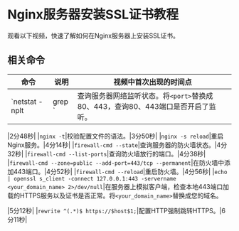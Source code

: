 # Nginx服务器安装SSL证书教程

观看以下视频，快速了解如何在Nginx服务器上安装SSL证书。



## 相关命令

|命令|说明|视频中首次出现的时间点|
|--|--|-----------|
|`netstat -nplt |grep <port>`|查询服务器网络监听状态。将`<port>`替换成80、443，查询80、443端口是否开启了监听。

|2分48秒|
|`nginx -t`|校验配置文件的语法。|3分50秒|
|`nginx -s reload`|重启Nginx服务。|4分14秒|
|`firewall-cmd --state`|查询服务器的防火墙状态。|4分32秒|
|`firewall-cmd --list-ports`|查询防火墙放行的端口。|4分38秒|
|`firewall-cmd --zone=public --add-port=443/tcp --permanent`|在防火墙中添加443端口。|4分52秒|
|`firewall-cmd --reload`|重启防火墙。|4分56秒|
|`echo | openssl s_client -connect 127.0.0.1:443 -servername <your_domain_name> 2>/dev/null`|在服务器上模拟客户端，检查本地443端口加载的HTTPS服务以及证书是否正常。将`<your_domain_name>`替换成您的域名。

|5分12秒|
|`rewrite ^(.*)$ https://$host$1;`|配置HTTP强制跳转HTTPS。|6分11秒|

